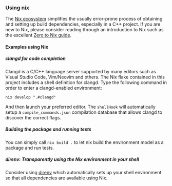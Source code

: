 ### Using nix
The [Nix ecosystem](https://nixos.org/) simplifies the usually error-prone process
of obtaining and setting up build dependencies, especially in a C++ project.
If you are new to Nix, please consider reading through an introduction to Nix
such as the excellent [Zero to Nix guide](https://zero-to-nix.com/).

#### Examples using Nix

##### clangd for code completion
Clangd is a C/C++ language server supported by many editors such as Visual Studio Code,
Vim/Neovim and others.
The Nix flake contained in this project includes a shell definition for clangd.
Type the following command in order to enter a clangd-enabled environment:
```
nix develop ".#clangd"
```
And then launch your preferred editor. The `shellHook` will automatically setup
a `compile_commands.json` compilation database that allows clangd to discover the
correct flags.

##### Building the package and running tests
You can simply call `nix build .` to let nix build the environment model as a package
and run tests.

##### direnv: Transparently using the Nix environment in your shell
Consider using [direnv](https://determinate.systems/posts/nix-direnv) which
automatically sets up your shell environment so that all dependencies are available
using Nix.